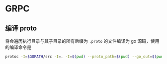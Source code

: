 # GRPC

## 编译 proto

将会遍历执行目录与其子目录的所有后缀为 `.proto` 的文件编译为 go 源码，使用的编译命令是 

```sh
protoc -I=$GOPATH/src -I=. -I=$(pwd) --proto_path=$(pwd) --go_out=$(pwd) $(pwd)
```